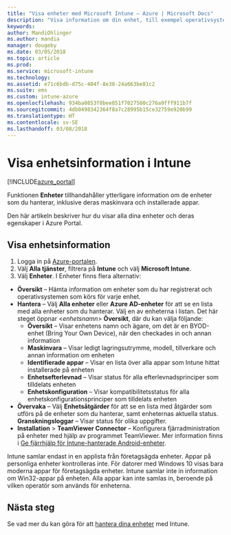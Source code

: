 ```yaml
---
title: "Visa enheter med Microsoft Intune – Azure | Microsoft Docs"
description: "Visa information om din enhet, till exempel operativsystem, lagringsutrymme, tillverkare och modell. Hämta en lista över installerade appar, kontrollera efterlevnadsprinciper, konfigurera TeamViewer och annat med Microsoft Intune i Azure. Det fungerar ungefär som när du visar en inventering av de enheter som du hanterar."
keywords: 
author: MandiOhlinger
ms.author: mandia
manager: dougeby
ms.date: 03/05/2018
ms.topic: article
ms.prod: 
ms.service: microsoft-intune
ms.technology: 
ms.assetid: e71c6bdb-d75c-404f-8e38-24a663be81c2
ms.suite: ems
ms.custom: intune-azure
ms.openlocfilehash: 934ba0853f8bee851f7027580c276a9fff911b7f
ms.sourcegitcommit: 4db0498342364f8a7c28995b15ce32759e920b99
ms.translationtype: HT
ms.contentlocale: sv-SE
ms.lasthandoff: 03/08/2018
---
```

# <a name="see-device-details-in-intune"></a>Visa enhetsinformation i Intune

[!INCLUDE[azure_portal](./includes/azure_portal.md)]

Funktionen **Enheter** tillhandahåller ytterligare information om de enheter som du hanterar, inklusive deras maskinvara och installerade appar. 

Den här artikeln beskriver hur du visar alla dina enheter och deras egenskaper i Azure Portal.

## <a name="view-your-device-details"></a>Visa enhetsinformation

1. Logga in på [Azure-portalen](https://portal.azure.com).
2. Välj **Alla tjänster**, filtrera på **Intune** och välj **Microsoft Intune**.
3. Välj **Enheter**. I Enheter finns flera alternativ:

  - **Översikt** – Hämta information om enheter som du har registrerat och operativsystemen som körs för varje enhet.
  - **Hantera** – Välj **Alla enheter** eller **Azure AD-enheter** för att se en lista med alla enheter som du hanterar.
    Välj en av enheterna i listan. Det här steget öppnar <*enhetsnamn*> **Översikt**, där du kan välja följande:
    - **Översikt** – Visar enhetens namn och ägare, om det är en BYOD-enhet (Bring Your Own Device), när den checkades in och annan information
    - **Maskinvara** – Visar ledigt lagringsutrymme, modell, tillverkare och annan information om enheten
    - **Identifierade appar** – Visar en lista över alla appar som Intune hittat installerade på enheten
    - **Enhetsefterlevnad** – Visar status för alla efterlevnadsprinciper som tilldelats enheten
    - **Enhetskonfiguration** – Visar kompatibilitetsstatus för alla enhetskonfigurationsprinciper som tilldelats enheten
- **Övervaka** – Välj **Enhetsåtgärder** för att se en lista med åtgärder som utförs på de enheter som du hanterar, samt enheternas aktuella status. **Granskningsloggar** – Visar status för olika uppgifter.
- **Installation** > **TeamViewer Connector** – Konfigurera fjärradministration på enheter med hjälp av programmet TeamViewer. Mer information finns i [Ge fjärrhjälp för Intune-hanterade Android-enheter](device-profile-android-teamviewer.md).

Intune samlar endast in en applista från företagsägda enheter. Appar på personliga enheter kontrolleras inte. För datorer med Windows 10 visas bara moderna appar för företagsägda enheter. Intune samlar inte in information om Win32-appar på enheten. Alla appar kan inte samlas in, beroende på vilken operatör som används för enheterna.

## <a name="next-steps"></a>Nästa steg
Se vad mer du kan göra för att [hantera dina enheter](device-management.md) med Intune.
